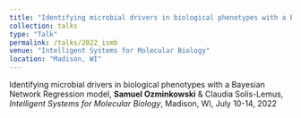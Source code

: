 ```yaml
---
title: "Identifying microbial drivers in biological phenotypes with a Bayesian Network Regression model"
collection: talks
type: "Talk"
permalink: /talks/2022_ismb
venue: "Intelligent Systems for Molecular Biology"
location: "Madison, WI"
---
```


Identifying microbial drivers in biological phenotypes with a Bayesian Network Regression model, **Samuel Ozminkowski** & Claudia Solís-Lemus,
*Intelligent Systems for Molecular Biology*, Madison, WI, July 10-14, 2022
